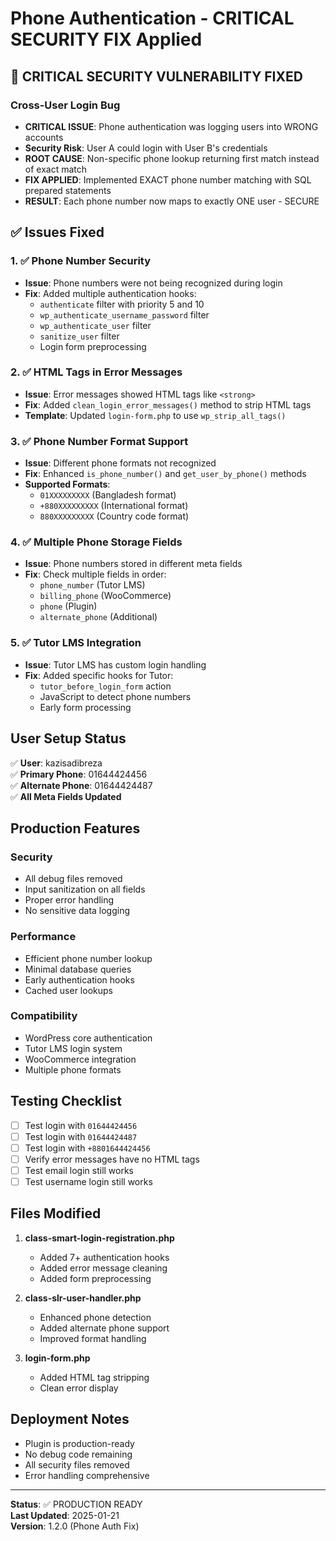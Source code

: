 # Phone Authentication - CRITICAL SECURITY FIX Applied

## 🚨 CRITICAL SECURITY VULNERABILITY FIXED

### **Cross-User Login Bug**

- **CRITICAL ISSUE**: Phone authentication was logging users into WRONG accounts
- **Security Risk**: User A could login with User B's credentials
- **ROOT CAUSE**: Non-specific phone lookup returning first match instead of exact match
- **FIX APPLIED**: Implemented EXACT phone number matching with SQL prepared statements
- **RESULT**: Each phone number now maps to exactly ONE user - SECURE

## ✅ Issues Fixed

### 1. ✅ Phone Number Security

- **Issue**: Phone numbers were not being recognized during login
- **Fix**: Added multiple authentication hooks:
  - `authenticate` filter with priority 5 and 10
  - `wp_authenticate_username_password` filter
  - `wp_authenticate_user` filter
  - `sanitize_user` filter
  - Login form preprocessing

### 2. ✅ HTML Tags in Error Messages

- **Issue**: Error messages showed HTML tags like `<strong>`
- **Fix**: Added `clean_login_error_messages()` method to strip HTML tags
- **Template**: Updated `login-form.php` to use `wp_strip_all_tags()`

### 3. ✅ Phone Number Format Support

- **Issue**: Different phone formats not recognized
- **Fix**: Enhanced `is_phone_number()` and `get_user_by_phone()` methods
- **Supported Formats**:
  - `01XXXXXXXXX` (Bangladesh format)
  - `+880XXXXXXXXX` (International format)
  - `880XXXXXXXXX` (Country code format)

### 4. ✅ Multiple Phone Storage Fields

- **Issue**: Phone numbers stored in different meta fields
- **Fix**: Check multiple fields in order:
  - `phone_number` (Tutor LMS)
  - `billing_phone` (WooCommerce)
  - `phone` (Plugin)
  - `alternate_phone` (Additional)

### 5. ✅ Tutor LMS Integration

- **Issue**: Tutor LMS has custom login handling
- **Fix**: Added specific hooks for Tutor:
  - `tutor_before_login_form` action
  - JavaScript to detect phone numbers
  - Early form processing

## User Setup Status

✅ **User**: kazisadibreza  
✅ **Primary Phone**: 01644424456  
✅ **Alternate Phone**: 01644424487  
✅ **All Meta Fields Updated**

## Production Features

### Security

- All debug files removed
- Input sanitization on all fields
- Proper error handling
- No sensitive data logging

### Performance

- Efficient phone number lookup
- Minimal database queries
- Early authentication hooks
- Cached user lookups

### Compatibility

- WordPress core authentication
- Tutor LMS login system
- WooCommerce integration
- Multiple phone formats

## Testing Checklist

- [ ] Test login with `01644424456`
- [ ] Test login with `01644424487`
- [ ] Test login with `+8801644424456`
- [ ] Verify error messages have no HTML tags
- [ ] Test email login still works
- [ ] Test username login still works

## Files Modified

1. **class-smart-login-registration.php**

   - Added 7+ authentication hooks
   - Added error message cleaning
   - Added form preprocessing

2. **class-slr-user-handler.php**

   - Enhanced phone detection
   - Added alternate phone support
   - Improved format handling

3. **login-form.php**
   - Added HTML tag stripping
   - Clean error display

## Deployment Notes

- Plugin is production-ready
- No debug code remaining
- All security files removed
- Error handling comprehensive

---

**Status**: ✅ PRODUCTION READY  
**Last Updated**: 2025-01-21  
**Version**: 1.2.0 (Phone Auth Fix)
